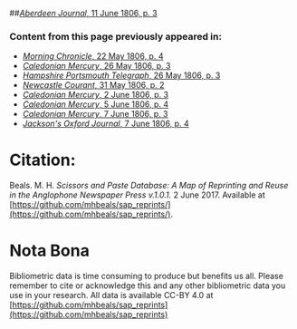 ##[*Aberdeen Journal*, 11 June 1806, p. 3](https://mhbeals.github.io/sap_html/Aberdeen-Journal/Aberdeen-Journal-11-June-1806-p-3)

### Content from this page previously appeared in:
+ [*Morning Chronicle*, 22 May 1806, p. 4](https://mhbeals.github.io/sap_html/Morning-Chronicle/Morning-Chronicle-22-May-1806-p-4)
+ [*Caledonian Mercury*, 26 May 1806, p. 3](https://mhbeals.github.io/sap_html/Caledonian-Mercury/Caledonian-Mercury-26-May-1806-p-3)
+ [*Hampshire Portsmouth Telegraph*, 26 May 1806, p. 3](https://mhbeals.github.io/sap_html/Hampshire-Portsmouth-Telegraph/Hampshire-Portsmouth-Telegraph-26-May-1806-p-3)
+ [*Newcastle Courant*, 31 May 1806, p. 2](https://mhbeals.github.io/sap_html/Newcastle-Courant/Newcastle-Courant-31-May-1806-p-2)
+ [*Caledonian Mercury*, 2 June 1806, p. 3](https://mhbeals.github.io/sap_html/Caledonian-Mercury/Caledonian-Mercury-2-June-1806-p-3)
+ [*Caledonian Mercury*, 5 June 1806, p. 4](https://mhbeals.github.io/sap_html/Caledonian-Mercury/Caledonian-Mercury-5-June-1806-p-4)
+ [*Caledonian Mercury*, 7 June 1806, p. 3](https://mhbeals.github.io/sap_html/Caledonian-Mercury/Caledonian-Mercury-7-June-1806-p-3)
+ [*Jackson's Oxford Journal*, 7 June 1806, p. 4](https://mhbeals.github.io/sap_html/Jackson's-Oxford-Journal/Jackson's-Oxford-Journal-7-June-1806-p-4)
                    
# Citation: 

Beals. M. H. *Scissors and Paste Database: A Map of Reprinting and Reuse in the Anglophone Newspaper Press v.1.0.1.* 2 June 2017. Available at [https://github.com/mhbeals/sap_reprints/](https://github.com/mhbeals/sap_reprints/). 
                    
# Nota Bona

Bibliometric data is time consuming to produce but benefits us all. Please remember to cite or acknowledge this and any other bibliometric data you use in your research. All data is available CC-BY 4.0 at [https://github.com/mhbeals/sap_reprints](https://github.com/mhbeals/sap_reprints)
